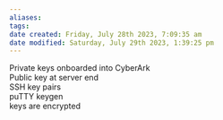 ```yaml
---
aliases: 
tags: 
date created: Friday, July 28th 2023, 7:09:35 am
date modified: Saturday, July 29th 2023, 1:39:25 pm
---
```

Private keys onboarded into CyberArk  
Public key at server end  
SSH key pairs  
puTTY keygen  
keys are encrypted